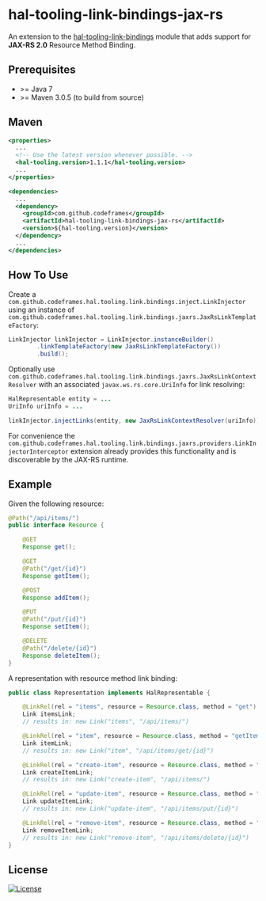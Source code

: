 # hal-tooling-link-bindings-jax-rs

An extension to the [hal-tooling-link-bindings](https://github.com/codeframes/hal-tooling/tree/master/hal-tooling-link-bindings) module that
adds support for **JAX-RS 2.0** Resource Method Binding.

## Prerequisites

 * \>= Java 7
 * \>= Maven 3.0.5 (to build from source)

## Maven

```xml
<properties>
  ...
  <!-- Use the latest version whenever possible. -->
  <hal-tooling.version>1.1.1</hal-tooling.version>
  ...
</properties>

<dependencies>
  ...
  <dependency>
    <groupId>com.github.codeframes</groupId>
    <artifactId>hal-tooling-link-bindings-jax-rs</artifactId>
    <version>${hal-tooling.version}</version>
  </dependency>
  ...
</dependencies>
```

## How To Use

Create a `com.github.codeframes.hal.tooling.link.bindings.inject.LinkInjector` using an instance of
`com.github.codeframes.hal.tooling.link.bindings.jaxrs.JaxRsLinkTemplateFactory`:

```java
LinkInjector linkInjector = LinkInjector.instanceBuilder()
        .linkTemplateFactory(new JaxRsLinkTemplateFactory())
        .build();
```

Optionally use `com.github.codeframes.hal.tooling.link.bindings.jaxrs.JaxRsLinkContextResolver` with an associated
`javax.ws.rs.core.UriInfo` for link resolving:

```java
HalRepresentable entity = ...
UriInfo uriInfo = ...

linkInjector.injectLinks(entity, new JaxRsLinkContextResolver(uriInfo));
```

For convenience the `com.github.codeframes.hal.tooling.link.bindings.jaxrs.providers.LinkInjectorInterceptor` extension 
already provides this functionality and is discoverable by the JAX-RS runtime.

## Example

Given the following resource:

```java
@Path("/api/items/")
public interface Resource {

    @GET
    Response get();

    @GET
    @Path("/get/{id}")
    Response getItem();

    @POST
    Response addItem();

    @PUT
    @Path("/put/{id}")
    Response setItem();

    @DELETE
    @Path("/delete/{id}")
    Response deleteItem();
}
```

A representation with resource method link binding:

```java
public class Representation implements HalRepresentable {

    @LinkRel(rel = "items", resource = Resource.class, method = "get")
    Link itemsLink;
    // results in: new Link("items", "/api/items/")

    @LinkRel(rel = "item", resource = Resource.class, method = "getItem")
    Link itemLink;
    // results in: new Link("item", "/api/items/get/{id}")

    @LinkRel(rel = "create-item", resource = Resource.class, method = "addItem")
    Link createItemLink;
    // results in: new Link("create-item", "/api/items/")

    @LinkRel(rel = "update-item", resource = Resource.class, method = "setItem")
    Link updateItemLink;
    // results in: new Link("update-item", "/api/items/put/{id}")

    @LinkRel(rel = "remove-item", resource = Resource.class, method = "deleteItem")
    Link removeItemLink;
    // results in: new Link("remove-item", "/api/items/delete/{id}")
}
```

## License

[![License](http://img.shields.io/:license-apache-blue.svg)](http://www.apache.org/licenses/LICENSE-2.0.html)
